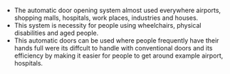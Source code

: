 * The automatic door opening system almost used everywhere airports, shopping malls, hospitals, work places, industries and houses.
* This system is necessity for people using wheelchairs, physical disabilities and aged people.
* This automatic doors can be used where people frequently have their hands full were its diffcult to handle with conventional doors and its efficiency by making it easier for       people to get around example airport, hospitals.
